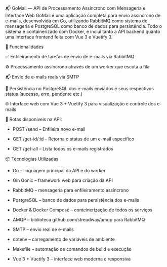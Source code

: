 📬 GoMail — API de Processamento Assíncrono com Mensageria e Interface Web
GoMail é uma aplicação completa para envio assíncrono de e-mails, desenvolvida em Go, utilizando RabbitMQ como sistema de mensageria e PostgreSQL como banco de dados para persistência. Todo o sistema é containerizado com Docker, e inclui tanto a API backend quanto uma interface frontend feita com Vue 3 e Vuetify 3.

🚀 Funcionalidades

✅ Enfileiramento de tarefas de envio de e-mails via RabbitMQ

⚙️ Processamento assíncrono através de um worker que escuta a fila

📬 Envio de e-mails reais via SMTP

🧾 Persistência no PostgreSQL dos e-mails enviados e seus respectivos status (sucesso, erro, pendente etc.)

🌐 Interface web com Vue 3 + Vuetify 3 para visualização e controle dos e-mails

🔎 Rotas disponíveis na API:

- POST /send – Enfileira novo e-mail

- GET /get-id/:id – Retorna o status de um e-mail específico

- GET /get-all – Lista todos os e-mails registrados

📦 Tecnologias Utilizadas
- Go – linguagem principal da API e do worker

- Gin Gonic – framework web para criação da API

- RabbitMQ – mensageria para enfileiramento assíncrono

- PostgreSQL – banco de dados para persistência dos e-mails

- Docker & Docker Compose – conteinerização de todos os serviços

- AMQP – biblioteca github.com/streadway/amqp para RabbitMQ

- SMTP – envio real de e-mails

- dotenv – carregamento de variáveis de ambiente

- Makefile – automação de comandos de build e execução

- Vue 3 + Vuetify 3 – interface web moderna e responsiva
